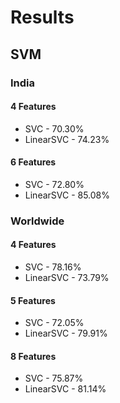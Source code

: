 # Results

## SVM

### India

#### 4 Features

* SVC - 70.30%
* LinearSVC - 74.23%

#### 6 Features

* SVC - 72.80%
* LinearSVC - 85.08%

### Worldwide

#### 4 Features

* SVC - 78.16%
* LinearSVC - 73.79%

#### 5 Features

* SVC - 72.05%
* LinearSVC - 79.91%

#### 8 Features

* SVC - 75.87%
* LinearSVC - 81.14%
